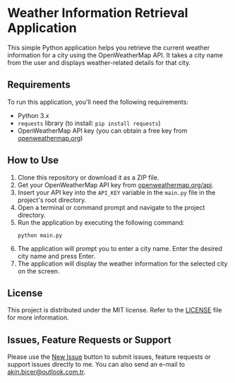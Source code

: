 # Weather Information Retrieval Application

This simple Python application helps you retrieve the current weather information for a city using the OpenWeatherMap API. It takes a city name from the user and displays weather-related details for that city.

## Requirements

To run this application, you'll need the following requirements:

- Python 3.x
- `requests` library (to install: `pip install requests`)
- OpenWeatherMap API key (you can obtain a free key from [openweathermap.org](https://openweathermap.org/api))

## How to Use

1. Clone this repository or download it as a ZIP file.
2. Get your OpenWeatherMap API key from [openweathermap.org/api](https://openweathermap.org/api).
3. Insert your API key into the `API_KEY` variable in the `main.py` file in the project's root directory.
4. Open a terminal or command prompt and navigate to the project directory.
5. Run the application by executing the following command:
   ```
   python main.py
   ```
6. The application will prompt you to enter a city name. Enter the desired city name and press Enter.
7. The application will display the weather information for the selected city on the screen.

## License
This project is distributed under the MIT license. Refer to the [LICENSE](LICENSE) file for more information.

## Issues, Feature Requests or Support
Please use the [New Issue](https://github.com/akinbicer/python-weather/issues/new) button to submit issues, feature requests or support issues directly to me. You can also send an e-mail to akin.bicer@outlook.com.tr.
